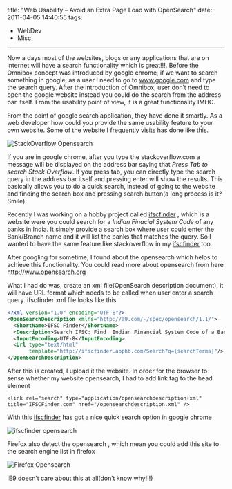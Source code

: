title: "Web Usability – Avoid an Extra Page Load with OpenSearch"
date: 2011-04-05 14:40:55
tags:
- WebDev
- Misc
---

Now a days most of the websites, blogs or any applications that are on internet will have a search functionality which is great!!!. Before the Omnibox concept was introduced by google chrome, if we want to search something in google, as a user I need to go to www.google.com and type the search query. After the introduction of Omnibox, user don’t need to open the google website instead you could do the search from the address bar itself. From the usability point of view, it is a great functionality IMHO.

From the point of google search application, they have done it smartly. As a web developer how could you provide the same usability feature to your own website. Some of the website I frequently visits has done like this.

![StackOverflow Opensearch](//static.rajeeshcv.com/images/2011/04/clip_image001_thumb.png)

If you are in google chrome, after you type the stackoverflow.com a message will be displayed on the address bar saying that *Press Tab to search Stack Overflow*. If you press tab, you can directly type the search query in the address bar itself and pressing enter will show the results. This basically allows you to do a quick search, instead of going to the website and finding the search box and pressing search button(a long process is it? Smile)

Recently I was working on a hobby project called [ifscfinder] , which is a website were you could search for a *Indian Finacial System Code* of any banks in India. It simply provide a search box where user could enter the Bank/Branch name and it will list the banks that matches the  query.  So I wanted to have the same feature like stackoverflow in my [ifscfinder] too.

After googling for sometime, I found about the opensearch which helps to achieve this functionality. You could read more about opensearch from here http://www.opensearch.org

What I had do was, create an xml file(OpenSearch description document), it will have URL format which needs to be called when user enter a search query. ifscfinder xml file looks like this

```xml
<?xml version="1.0" encoding="UTF-8"?>
<OpenSearchDescription xmlns="http://a9.com/-/spec/opensearch/1.1/">
  <ShortName>IFSC Finder</ShortName>
  <Description>Search IFSC: Find  Indian Financial System Code of a Bank</Description>
  <InputEncoding>UTF-8</InputEncoding>
  <Url type="text/html"
       template="http://ifscfinder.apphb.com/Search?q={searchTerms}"/>
</OpenSearchDescription>
```

After this is created, I upload it the website. In order for the browser to sense whether my website opensearch, I had to add link tag to the head element

`<link rel="search" type="application/opensearchdescription+xml" title="IFSCFinder.com" href="/opensearchdescription.xml" />`

With this [ifscfinder] has got a nice quick search option in google chrome

![ifscfinder opensearch](//static.rajeeshcv.com/images/2011/04/clip_image002_thumb.png)

Firefox also detect the opensearch , which mean you could add this site to the search engine list in firefox

![Firefox Opensearch](//static.rajeeshcv.com/images/2011/04/image_thumb.png)

IE9 doesn’t care about this at all(don’t know why!!!)

[IfscFinder]: http://ifscfinder.apphb.com/
